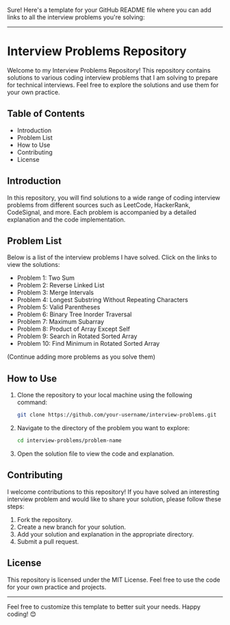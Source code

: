 Sure! Here's a template for your GitHub README file where you can add links to all the interview problems you're solving:

---

# Interview Problems Repository

Welcome to my Interview Problems Repository! This repository contains solutions to various coding interview problems that I am solving to prepare for technical interviews. Feel free to explore the solutions and use them for your own practice.

## Table of Contents

- Introduction
- Problem List
- How to Use
- Contributing
- License

## Introduction

In this repository, you will find solutions to a wide range of coding interview problems from different sources such as LeetCode, HackerRank, CodeSignal, and more. Each problem is accompanied by a detailed explanation and the code implementation.

## Problem List

Below is a list of the interview problems I have solved. Click on the links to view the solutions:

- Problem 1: Two Sum
- Problem 2: Reverse Linked List
- Problem 3: Merge Intervals
- Problem 4: Longest Substring Without Repeating Characters
- Problem 5: Valid Parentheses
- Problem 6: Binary Tree Inorder Traversal
- Problem 7: Maximum Subarray
- Problem 8: Product of Array Except Self
- Problem 9: Search in Rotated Sorted Array
- Problem 10: Find Minimum in Rotated Sorted Array

(Continue adding more problems as you solve them)

## How to Use

1. Clone the repository to your local machine using the following command:
    ```bash
    git clone https://github.com/your-username/interview-problems.git
    ```

2. Navigate to the directory of the problem you want to explore:
    ```bash
    cd interview-problems/problem-name
    ```

3. Open the solution file to view the code and explanation.

## Contributing

I welcome contributions to this repository! If you have solved an interesting interview problem and would like to share your solution, please follow these steps:

1. Fork the repository.
2. Create a new branch for your solution.
3. Add your solution and explanation in the appropriate directory.
4. Submit a pull request.

## License

This repository is licensed under the MIT License. Feel free to use the code for your own practice and projects.

---

Feel free to customize this template to better suit your needs. Happy coding! 😊
